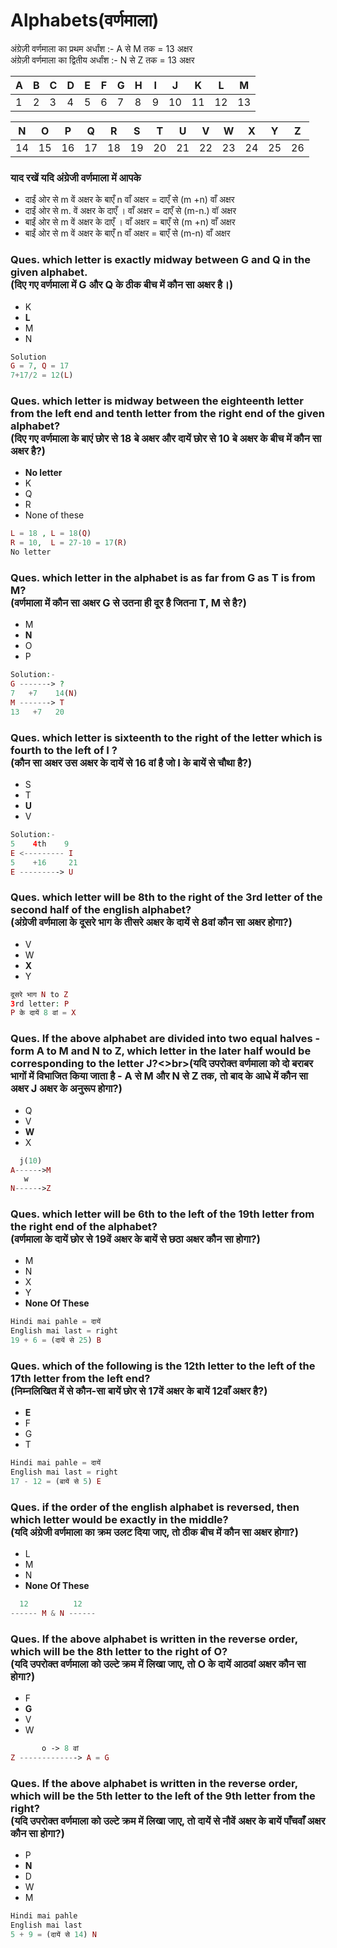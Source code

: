 # Alphabets(वर्णमाला)

अंग्रेज़ी वर्णमाला का प्रथम अर्धांश :- A से M तक = 13 अक्षर<br>
अंग्रेज़ी वर्णमाला का द्वितीय अर्धांश :- N से Z तक = 13 अक्षर

| A | B | C | D | E | F | G | H | I | J  | K  | L  | M  |
|---|---|---|---|---|---|---|---|---|----|----|----|----|
| 1 | 2 | 3 | 4 | 5 | 6 | 7 | 8 | 9 | 10 | 11 | 12 | 13 |

| N | O | P  | Q  | R  | S  | T  | U  | V  | W  | X  | Y  | Z  |
|---|---|----|----|----|----|----|----|----|----|----|----|----|
|14 |15 | 16 | 17 | 18 | 19 | 20 | 21 | 22 | 23 | 24 | 25 | 26 |

### याद रखें यदि अंग्रेजी वर्णमाला में आपके
* दाईं ओर से m वें अक्षर के बाएँ n वाँ अक्षर = दाएँ से (m +n) वाँ अक्षर
* दाईं ओर से m. वें अक्षर के दाएँ । वाँ अक्षर = दाएँ से (m-n.) वॉ अक्षर
* बाईं ओर से m वें अक्षर के दाएँ । वाँ अक्षर = बाएँ से (m +n) वाँ अक्षर
* बाईं ओर से m वें अक्षर के बाएँ n वाँ अक्षर = बाएँ से (m-n) वाँ अक्षर

### Ques. which letter is exactly midway between G and Q in the given alphabet.<br>(दिए गए वर्णमाला में G और Q के ठीक बीच में कौन सा अक्षर है।)
* K
* __L__
* M
* N
```php
Solution
G = 7, Q = 17
7+17/2 = 12(L)
```

### Ques. which letter is midway between the eighteenth letter from the left end and tenth letter from the right end of the given alphabet?<br>(दिए गए वर्णमाला के बाएं छोर से 18 बे  अक्षर और दायें छोर से 10 बे अक्षर के बीच में कौन सा अक्षर है?)
* __No letter__
* K
* Q
* R
* None of these
```php
L = 18 , L = 18(Q)
R = 10,  L = 27-10 = 17(R)
No letter
```

### Ques. which letter in the alphabet is as far from G as T is from M?<br>(वर्णमाला में कौन सा अक्षर G से उतना ही दूर है जितना T, M से है?)
* M
* __N__
* O
* P
```php
Solution:-
G -------> ?
7   +7    14(N)
M -------> T
13   +7   20
```

### Ques. which letter is sixteenth to the right of the letter which is fourth to the left of I ?<br>(कौन सा अक्षर उस अक्षर के दायें से 16 वां है जो I के बायें से चौथा है?)
* S
* T
* __U__
* V
```php
Solution:- 
5    4th    9
E <--------- I 
5    +16     21
E ---------> U 
```

### Ques. which letter will be 8th to the right of the 3rd letter of the second half of the english alphabet?<br>(अंग्रेजी वर्णमाला के दूसरे भाग के तीसरे अक्षर के दायें से 8वां कौन सा अक्षर होगा?)
* V
* W
* __X__
* Y
```php
दूसरे भाग N to Z
3rd letter: P
P के दायें 8 वां = X
```

### Ques. If the above alphabet are divided into two equal halves - form A to M and N to Z, which letter in the later half would be corresponding to the letter J?<>br>(यदि उपरोक्त वर्णमाला को दो बराबर भागों में विभाजित किया जाता है - A से M और N से Z तक, तो बाद के आधे में कौन सा अक्षर J अक्षर के अनुरूप होगा?)
* Q
* V
* __W__
* X
```php
  j(10) 
A------>M
   w
N------>Z
```

### Ques. which letter will be 6th to the left of the 19th letter from the right end of the alphabet?<br>(वर्णमाला के दायें छोर से 19वें अक्षर के बायें से छठा अक्षर कौन सा होगा?)
* M
* N
* X
* Y
* __None Of These__
```php
Hindi mai pahle = दायें
English mai last = right
19 + 6 = (दायें से 25) B
```
### Ques. which of the following is the 12th letter to the left of the 17th letter from the left end?<br>(निम्नलिखित में से कौन-सा बायें छोर से 17वें अक्षर के बायें 12वाँ अक्षर है?)
* __E__
* F
* G
* T
```php
Hindi mai pahle = दायें
English mai last = right
17 - 12 = (बायें से 5) E
```
### Ques. if the order of the english alphabet is reversed, then which letter would be exactly in the middle?<br>(यदि अंग्रेजी वर्णमाला का क्रम उलट दिया जाए, तो ठीक बीच में कौन सा अक्षर होगा?)
* L
* M
* N
* __None Of These__
```php
  12          12
------ M & N ------ 
```

### Ques. If the above alphabet is written in the reverse order, which will be the 8th letter to the right of O?<br>(यदि उपरोक्त वर्णमाला को उल्टे क्रम में लिखा जाए, तो O के दायें आठवां अक्षर कौन सा होगा?)
* F
* __G__
* V
* W
```php
       o -> 8 वां 
Z -------------> A = G
```

### Ques. If the above alphabet is written in the reverse order, which will be the 5th letter to the left of the 9th letter from the right?<br>(यदि उपरोक्त वर्णमाला को उल्टे क्रम में लिखा जाए, तो दायें से नौवें अक्षर के बायें पाँचवाँ अक्षर कौन सा होगा?)
* P
* __N__
* D
* W
* M
```php
Hindi mai pahle 
English mai last
5 + 9 = (दायें से 14) N
```
